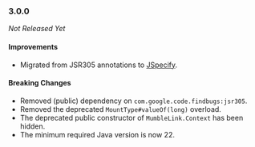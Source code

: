 ### 3.0.0

_Not Released Yet_

#### Improvements

- Migrated from JSR305 annotations to [JSpecify](https://jspecify.dev/).

#### Breaking Changes

- Removed (public) dependency on `com.google.code.findbugs:jsr305`.
- Removed the deprecated `MountType#valueOf(long)` overload.
- The deprecated public constructor of `MumbleLink.Context` has been hidden.
- The minimum required Java version is now 22.